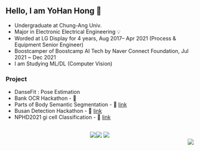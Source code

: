 ## Hello, I am YoHan Hong 🐋
- Undergraduate at Chung-Ang Univ.
- Major in Electronic Electrical Engineering 💡
- Worded at LG Display for 4 years, Aug 2017– Apr 2021 (Process & Equipment Senior Engineer)
- Boostcamper of Boostcamp AI Tech by Naver Connect Foundation, Jul 2021 ~ Dec 2021
- I am Studying ML/DL (Computer Vision)

### Project
- DanseFit : Pose Estimation
- Bank OCR Hackathon - 🥈
- Parts of Body Semantic Segmentation - 🥈 [link](https://github.com/hongsusoo/nunbody_segmentation)
- Busan Detection Hackathon - 🥇 [link](https://github.com/hongsusoo/busan_detection_hackathon) 
- NPHD2021 gi cell Classification - 🥇 [link](https://github.com/hongsusoo/NPHD2021_gi_cell) 

<br>

<div align=center>
<a href="https://www.notion.so/PJT_Master-c921c5973d2a440fa4e60053cb7ed289" target="_blank"><img src="https://img.shields.io/badge/Notion-000000?style=flat-square&logo=Notion&logoColor=white"/></a><a href="https://hongsusoo.github.io" target="_blank"><img src="https://img.shields.io/badge/GitHub-000000?style=flat-square&logo=GitHub&logoColor=#181717"/></a> <a href="https://solved.ac/profile/hyhgoodgo7" target="_blank"><img src="http://mazassumnida.wtf/api/mini/generate_badge?boj=hyhgoodgo7"/></a>   
</div>
<div align=right><a href="https://hits.seeyoufarm.com"><img src="https://hits.seeyoufarm.com/api/count/incr/badge.svg?url=https%3A%2F%2Fgithub.com%2Fhongsusoo&count_bg=%2379C83D&title_bg=%23555555&icon=&icon_color=%23E7E7E7&title=visited&edge_flat=false"/></a>
</div>
